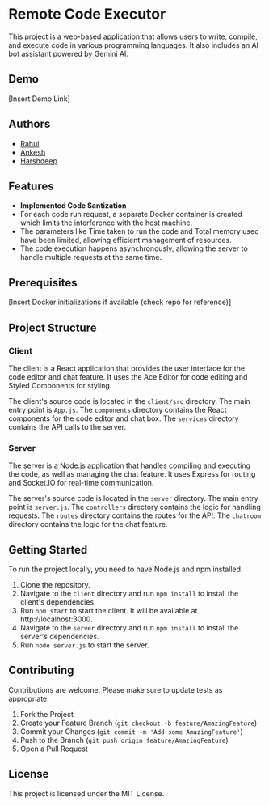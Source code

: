 # Remote Code Executor

This project is a web-based application that allows users to write, compile, and execute code in various programming languages. It also includes an AI bot assistant powered by Gemini AI.

## Demo
[Insert Demo Link]

## Authors
- [Rahul](https://github.com/Rah-ul-643)
- [Ankesh](https://github.com/Ankesh2004)
- [Harshdeep](https://github.com/Harshjerry) 

## Features

- **Implemented Code Santization**
- For each code run request, a separate Docker container is created which limits the interference with the host machine.
- The parameters like Time taken to run the code and Total memory used have been limited, allowing efficient management of resources.
- The code execution happens asynchronously, allowing the server to handle multiple requests at the same time.

## Prerequisites
[Insert Docker initializations if available (check repo for reference)]

## Project Structure

### Client

The client is a React application that provides the user interface for the code editor and chat feature. It uses the Ace Editor for code editing and Styled Components for styling.

The client's source code is located in the `client/src` directory. The main entry point is `App.js`. The `components` directory contains the React components for the code editor and chat box. The `services` directory contains the API calls to the server.

### Server

The server is a Node.js application that handles compiling and executing the code, as well as managing the chat feature. It uses Express for routing and Socket.IO for real-time communication.

The server's source code is located in the `server` directory. The main entry point is `server.js`. The `controllers` directory contains the logic for handling requests. The `routes` directory contains the routes for the API. The `chatroom` directory contains the logic for the chat feature.

## Getting Started

To run the project locally, you need to have Node.js and npm installed.

1. Clone the repository.
2. Navigate to the `client` directory and run `npm install` to install the client's dependencies.
3. Run `npm start` to start the client. It will be available at http://localhost:3000.
4. Navigate to the `server` directory and run `npm install` to install the server's dependencies.
5. Run `node server.js` to start the server.

## Contributing

Contributions are welcome. Please make sure to update tests as appropriate.

1. Fork the Project
2. Create your Feature Branch (`git checkout -b feature/AmazingFeature`)
3. Commit your Changes (`git commit -m 'Add some AmazingFeature'`)
4. Push to the Branch (`git push origin feature/AmazingFeature`)
5. Open a Pull Request

## License

This project is licensed under the MIT License.
